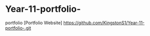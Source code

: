 # Year-11-portfolio-
portfolio
[Portfolio Website] https://github.com/KingstonS1/Year-11-portfolio-.git

